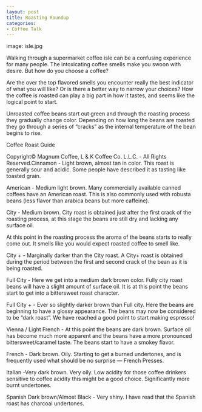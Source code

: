 ```yaml
---
layout: post
title: Roasting Roundup
categories:
- Coffee Talk
---
```

image: isle.jpg

Walking through a supermarket coffee isle can be a confusing experience for many people. The intoxicating coffee smells make you swoon with desire. But how do you choose a coffee?

Are the over the top flavored smells you encounter really the best indicator of what you will like? Or is there a better way to narrow your choices? How the coffee is roasted can play a big part in how it tastes, and seems like the logical point to start.

Unroasted coffee beans start out green and through the roasting process they gradually change color. Depending on how long the beans are roasted they go through a series of “cracks” as the internal temperature of the bean begins to rise.

Coffee Roast Guide

Copyright© Magnum Coffee, L & K Coffee Co. L.L.C. - All Rights Reserved.Cinnamon - Light brown, almost tan in color. This roast is generally sour and acidic. Some people have described it as tasting like toasted grain.

American - Medium light brown. Many commercially available canned coffees have an American roast. This is also commonly used with robusta beans (less flavor than arabica beans but more caffeine).

City - Medium brown. City roast is obtained just after the first crack of the roasting process, at this stage the beans are still dry and lacking any surface oil.

At this point in the roasting process the aroma of the beans starts to really come out. It smells like you would expect roasted coffee to smell like.

City + - Marginally darker than the City roast. A City+ roast is obtained during the period between the first and second crack of the bean as it is being roasted.

Full City - Here we get into a medium dark brown color. Fully city roast beans will have a slight amount of surface oil. It is at this point the beans start to get into a bittersweet roast character.

Full City + - Ever so slightly darker brown than Full city. Here the beans are beginning to have a glossy appearance. The beans may now be considered to be “dark roast”. We have reached a good point to start making espresso!

Vienna / Light French - At this point the beans are dark brown. Surface oil has become much more apparent and the beans have a more pronounced bittersweet/caramel taste. The beans start to have a smokey flavor.

French - Dark brown. Oily. Starting to get a burned undertones, and is frequently used what should be no surprise — French Presses.

Italian -Very dark brown. Very oily. Low acidity for those coffee drinkers sensitive to coffee acidity this might be a good choice. Significantly more burnt undertones.

Spanish Dark brown/Almost Black - Very shiny. I have read that the Spanish roast has charcoal undertones.
